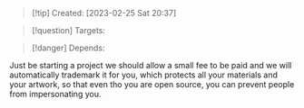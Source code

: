 
>[!tip] Created: [2023-02-25 Sat 20:37]

>[!question] Targets: 

>[!danger] Depends: 

Just be starting a project we should allow a small fee to be paid and we will automatically trademark it for you, which protects all your materials and your artwork, so that even tho you are open source, you can prevent people from impersonating you.